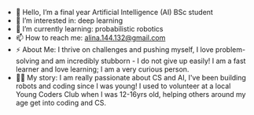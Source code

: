 - 👋 Hello, I’m a final year Artificial Intelligence (AI) BSc student
- 👀 I’m interested in: deep learning 
- 🌱 I’m currently learning: probabilistic robotics
- 📫 How to reach me: alina.144.132@gmail.com
- ⚡ About Me: I thrive on challenges and pushing myself, I love problem-solving and am incredibly stubborn - I do not give up easily! I am a fast learner and love learning; I am a very curious person.
-  👩‍💻 My story: I am really passionate about CS and AI, I've been building robots and coding since I was young! I used to volunteer at a local Young Coders Club when I was 12-16yrs old, helping others around my age get into coding and CS.

<!---
alina-ahmed-tech/alina-ahmed-tech is a ✨ special ✨ repository because its `README.md` (this file) appears on your GitHub profile.
You can click the Preview link to take a look at your changes.
--->
